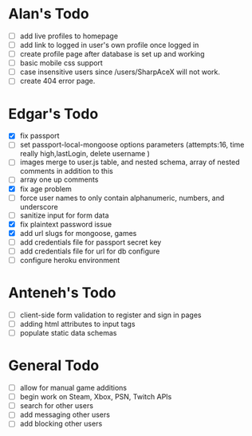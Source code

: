# Alan's Todo
- [ ] add live profiles to homepage
- [ ] add link to logged in user's own profile once logged in
- [ ] create profile page after database is set up and working
- [ ] basic mobile css support
- [ ] case insensitive users since /users/SharpAceX will not work.
- [ ] create 404 error page.

# Edgar's Todo
- [X] fix passport
- [ ] set passport-local-mongoose options parameters (attempts:16, time really high,lastLogin, delete username )
- [ ] images merge to user.js table, and nested schema, array of nested comments in addition to this
- [ ] array one up comments
- [X] fix age problem
- [ ] force user names to only contain alphanumeric, numbers, and underscore
- [ ] sanitize input for form data
- [X] fix plaintext password issue
- [X] add url slugs for mongoose, games
- [ ] add credentials file for passport secret key
- [ ] add credentials file for url for db configure
- [ ] configure heroku environment

# Anteneh's Todo
- [ ] client-side form validation to register and sign in pages
- [ ] adding html attributes to input tags
- [ ] populate static data schemas

# General Todo
- [ ] allow for manual game additions
- [ ] begin work on Steam, Xbox, PSN, Twitch APIs
- [ ] search for other users
- [ ] add messaging other users
- [ ] add blocking other users
